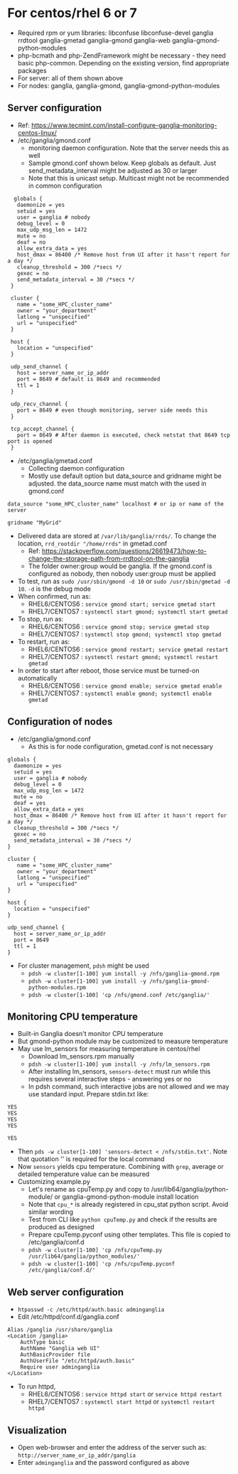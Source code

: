 # For centos/rhel 6 or 7
- Required rpm or yum libraries: libconfuse libconfuse-devel ganglia rrdtool ganglia-gmetad ganglia-gmond ganglia-web ganglia-gmond-python-modules
- php-bcmath and php-ZendFramework might be necessary - they need basic php-common. Depending on the existing version, find appropriate packages
- For server: all of them shown above
- For nodes: ganglia, ganglia-gmond, ganglia-gmond-python-modules

## Server configuration
- Ref: https://www.tecmint.com/install-configure-ganglia-monitoring-centos-linux/
- /etc/ganglia/gmond.conf
  - monitoring daemon configuration. Note that the server needs this as well
  - Sample gmond.conf shown below. Keep globals as default. Just send_metadata_interval might be adjusted as 30 or larger
  - Note that this is unicast setup. Multicast might not be recommended in common configuration
```  
  globals {
   daemonize = yes
   setuid = yes
   user = ganglia # nobody
   debug_level = 0
   max_udp_msg_len = 1472
   mute = no
   deaf = no
   allow_extra_data = yes
   host_dmax = 86400 /* Remove host from UI after it hasn't report for a day */
   cleanup_threshold = 300 /*secs */
   gexec = no
   send_metadata_interval = 30 /*secs */
 }

 cluster {
   name = "some_HPC_cluster_name"
   owner = "your_department"
   latlong = "unspecified"
   url = "unspecified"
 }

 host {
   location = "unspecified"
 }

 udp_send_channel {
   host = server_name_or_ip_addr
   port = 8649 # default is 8649 and recommended
   ttl = 1
 }

 udp_recv_channel { 
   port = 8649 # even though monitoring, server side needs this
 }

 tcp_accept_channel {
   port = 8649 # After daemon is executed, check netstat that 8649 tcp port is opened
 }
 ```
- /etc/ganglia/gmetad.conf 
  - Collecting daemon configuration
  - Mostly use default option but data_source and gridname might be adjusted. the data_source name must match with the used in gmond.conf
```
data_source "some_HPC_cluster_name" localhost # or ip or name of the server

gridname "MyGrid"
```
- Delivered data are stored at `/var/lib/ganglia/rrds/`. To change the location, `rrd_rootdir "/home/rrds"` in gmetad.conf
  - Ref: https://stackoverflow.com/questions/26619473/how-to-change-the-storage-path-from-rrdtool-on-the-ganglia
  - The folder owner:group would be ganglia. If the gmond.conf is configured as nobody, then nobody user:group must be applied
- To test, run as `sudo /usr/sbin/gmond -d 10` or `sudo /usr/sbin/gmetad -d 10`. `-d` is the debug mode
- When confirmed, run as:
  - RHEL6/CENTOS6 : `service gmond start; service gmetad start`
  - RHEL7/CENTOS7 : `systemctl start gmond; systemctl start gmetad`
- To stop, run as:
  - RHEL6/CENTOS6 : `service gmond stop; service gmetad stop`
  - RHEL7/CENTOS7 : `systemctl stop gmond; systemctl stop gmetad`
- To restart, run as:
  - RHEL6/CENTOS6 : `service gmond restart; service gmetad restart`
  - RHEL7/CENTOS7 : `systemctl restart gmond; systemctl restart gmetad`
- In order to start after reboot, those service must be turned-on automatically
  - RHEL6/CENTOS6 : `service gmond enable; service gmetad enable`
  - RHEL7/CENTOS7 : `systemctl enable gmond; systemctl enable gmetad`


## Configuration of nodes
- /etc/ganglia/gmond.conf
  - As this is for node configuration, gmetad.conf is not necessary
```
globals {
  daemonize = yes
  setuid = yes
  user = ganglia # nobody
  debug_level = 0
  max_udp_msg_len = 1472
  mute = no
  deaf = yes
  allow_extra_data = yes
  host_dmax = 86400 /* Remove host from UI after it hasn't report for a day */
  cleanup_threshold = 300 /*secs */
  gexec = no
  send_metadata_interval = 30 /*secs */
}

cluster {
   name = "some_HPC_cluster_name"
   owner = "your_department"
   latlong = "unspecified"
   url = "unspecified"
}

host {
  location = "unspecified"
}

udp_send_channel {
  host = server_name_or_ip_addr
  port = 8649
  ttl = 1
}
```
- For cluster management, `pdsh` might be used
  - `pdsh -w cluster[1-100] yum install -y /nfs/ganglia-gmond.rpm`
  - `pdsh -w cluster[1-100] yum install -y /nfs/ganglia-gmond-python-modules.rpm`
  - `pdsh -w cluster[1-100] 'cp /nfs/gmond.conf /etc/ganglia/'`


## Monitoring CPU temperature
- Built-in Ganglia doesn't monitor CPU temperature
- But gmond-python module may be customized to measure temperature
- May use lm_sensors for measuring temperature in centos/rhel
  - Download lm_sensors.rpm manually
  - `pdsh -w cluster[1-100] yum install -y /nfs/lm_sensors.rpm`
  - After installing lm_sensors, `sensors-detect` must run while this requires several interactive steps - answering yes or no
  - In pdsh command, such interactive jobs are not allowed and we may use standard input. Prepare stdin.txt like:
```
YES
YES
YES
YES

YES

```
  - Then `pds -w cluster[1-100] 'sensors-detect < /nfs/stdin.txt'`. Note that quotation '' is required for the local command
  - Now `sensors` yields cpu temperature. Combining with `grep`, average or detailed temperature value can be measured
- Customizing example.py
  - Let's rename as cpuTemp.py and copy to /usr/lib64/ganglia/python-module/ or ganglia-gmond-python-module install location
  - Note that `cpu_*` is already registered in cpu_stat python script. Avoid similar wording
  - Test from CLI like `python cpuTemp.py` and check if the results are produced as designed
  - Prepare cpuTemp.pyconf using other templates. This file is copied to /etc/ganglia/conf.d
  - `pdsh -w cluster[1-100] 'cp /nfs/cpuTemp.py /usr/lib64/ganglia/python_modules/'`
  - `pdsh -w cluster[1-100] 'cp /nfs/cpuTemp.pyconf /etc/ganglia/conf.d/'`
  
## Web server configuration
- `htpasswd -c /etc/httpd/auth.basic adminganglia`
- Edit /etc/httpd/conf.d/ganglia.conf
```
Alias /ganglia /usr/share/ganglia
<Location /ganglia>
    AuthType basic
    AuthName "Ganglia web UI"
    AuthBasicProvider file
    AuthUserFile "/etc/httpd/auth.basic"
    Require user adminganglia
</Location>
```
- To run httpd,
  - RHEL6/CENTOS6 : `service httpd start` or `service httpd restart`
  - RHEL7/CENTOS7 : `systemctl start httpd` or `systemctl restart httpd`
  
## Visualization
- Open web-browser and enter the address of the server such as: `http://server_name_or_ip_addr/ganglia`
- Enter `adminganglia` and the password configured as above


